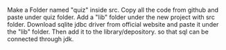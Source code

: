 Make a Folder named "quiz" inside src.
Copy all the code from github and paste under quiz folder.
Add a "lib" folder under the new project with src folder.
Download sqlite jdbc driver from official website and paste it under the "lib" folder.
Then add it to the library/depository.
so that sql can be connected through jdk.
